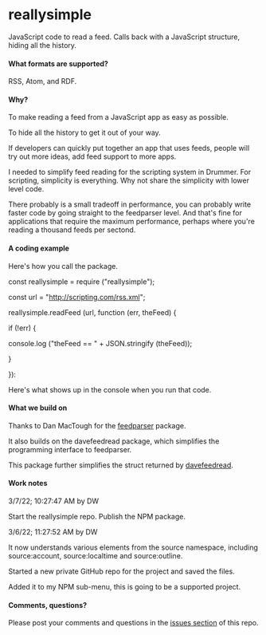 # reallysimple

JavaScript code to read a feed. Calls back with a JavaScript structure, hiding all the history.

#### What formats are supported?

RSS, Atom, and RDF.

#### Why?

To make reading a feed from a JavaScript app as easy as possible. 

To hide all the history to get it out of your way. 

If developers can quickly put together an app that uses feeds, people will try out more ideas, add feed support to more apps.

I needed to simplify feed reading for the scripting system in Drummer. For scripting, simplicity is everything. Why not share the simplicity with lower level code.

There probably is a small tradeoff in performance, you can probably write faster code by going straight to the feedparser level. And that's fine for applications that require the maximum performance, perhaps where you're reading a thousand feeds per sectond. 

#### A coding example

Here's how you call the package.

const reallysimple = require ("reallysimple");

const url = "http://scripting.com/rss.xml";

reallysimple.readFeed (url, function (err, theFeed) {

if (!err) {

console.log ("theFeed == " + JSON.stringify (theFeed));

}

}):

Here's what shows up in the console when you run that code. 

#### What we build on

Thanks to Dan MacTough for the <a href="https://www.npmjs.com/package/feedparser">feedparser</a> package.

It also builds on the davefeedread package, which simplifies the programming interface to feedparser.

This package further simplifies the struct returned by <a href="https://www.npmjs.com/package/davefeedread">davefeedread</a>.

#### Work notes

3/7/22; 10:27:47 AM by DW

Start the reallysimple repo. Publish the NPM package. 

3/6/22; 11:27:52 AM by DW

It now understands various elements from the source namespace, including source:account, source:localtime and source:outline.

Started a new private GitHub repo for the project and saved the files. 

Added it to my NPM sub-menu, this is going to be a supported project.

#### Comments, questions?

Please post your comments and questions in the <a href="https://github.com/scripting/reallysimple/issues/new">issues section</a> of this repo.

